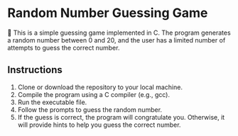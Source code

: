 # Random Number Guessing Game

🎲 This is a simple guessing game implemented in C. The program generates a random number between 0 and 20, and the user has a limited number of attempts to guess the correct number.

## Instructions

1. Clone or download the repository to your local machine.
2. Compile the program using a C compiler (e.g., gcc).
3. Run the executable file.
4. Follow the prompts to guess the random number.
5. If the guess is correct, the program will congratulate you. Otherwise, it will provide hints to help you guess the correct number.


